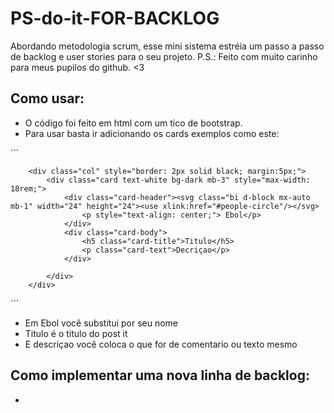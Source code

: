 # PS-do-it-FOR-BACKLOG
Abordando metodologia scrum, esse mini sistema estréia um passo a passo de backlog e user stories para o seu projeto. P.S.: Feito com muito carinho para meus pupilos do github. &lt;3              

## Como usar:

-  O código foi feito em html com um tico de bootstrap. 
-  Para usar basta ir adicionando os cards exemplos como este:
         
  ´´´

        <div class="col" style="border: 2px solid black; margin:5px;">
            <div class="card text-white bg-dark mb-3" style="max-width: 18rem;">
                <div class="card-header"><svg class="bi d-block mx-auto mb-1" width="24" height="24"><use xlink:href="#people-circle"/></svg>
                    <p style="text-align: center;"> Ebol</p>
                </div>
                <div class="card-body">
                    <h5 class="card-title">Titulo</h5>
                    <p class="card-text">Decriçao</p>
                </div>
    
            </div>
        </div>
        
 ´´´
- Em Ebol você substitui por seu nome
- Titulo é o titulo do post it
- E descriçao você coloca o que for de comentario ou texto mesmo 

## Como implementar uma nova linha de backlog:

- 

